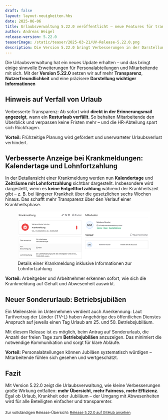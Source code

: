 ```yaml
---
draft: false
layout: layout-neuigkeiten.hbs
date: 2025-06-06
title: Urlaubsverwaltung 5.22.0 veröffentlicht – neue Features für transparente Urlaubs- und Krankheitsverwaltung
author: Andreas Weigel
release-version: 5.22.0
teaserImage: /static/teaser/2025-03-21/UV-Release-5.22.0.png
description: Die Version 5.22.0 bringt Verbesserungen in der Darstellung von Urlaubsverfall, Krankmeldungen und Sonderurlaub – alles für eine moderne, nachvollziehbare HR-Prozesse.
---
```


Die Urlaubsverwaltung hat ein neues Update erhalten – und das bringt einige sinnvolle Erweiterungen für Personalabteilungen und Mitarbeitende mit sich. Mit der **Version 5.22.0** setzen wir auf mehr **Transparenz**, **Nutzerfreundlichkeit** und eine präzisere **Darstellung wichtiger Informationen**

<!-- more -->

## Hinweis auf Verfall von Urlaub

Verbesserte Transparenz: Ab sofort wird **direkt in der Erinnerungsmail angezeigt**, wann ein **Resturlaub verfällt**. 
So behalten Mitarbeitende den Überblick und verpassen keine Fristen mehr – und die HR-Abteilung spart sich Rückfragen.

**Vorteil:** Frühzeitige Planung wird gefördert und unerwarteter Urlaubsverlust verhindert.

## Verbesserte Anzeige bei Krankmeldungen: Kalendertage und Lohnfortzahlung

In der Detailansicht einer Krankmeldung werden nun **Kalendertage** und **Zeiträume mit Lohnfortzahlung** sichtbar dargestellt.
Insbesondere wird dargestellt, wenn es **keine Entgeltfortzahlung** während der Krankheitszeit gibt – z. B. bei längerer Krankheit über die gesetzlichen sechs Wochen hinaus.
Das schafft mehr Transparenz über den Verlauf einer Krankheitsphase.

<div class="flex my-8">
    <figure>
        <picture>
            <img
              src="krankmeldung-detail.png"
              alt="Details einer Krankmeldung inklusive Informationen zur Lohnfortzahlung"
              decoding="async"
              loading="lazy"
              class="rounded-lg"
            />
        </picture>
        <figcaption class="text-sm text-center">Details einer Krankmeldung inklusive Informationen zur Lohnfortzahlung</figcaption>
    </figure>
</div>

**Vorteil:** Arbeitgeber und Arbeitnehmer erkennen sofort, wie sich die Krankmeldung auf Gehalt und Abwesenheit auswirkt.

## Neuer Sonderurlaub: Betriebsjubiläen

Ein Meilenstein im Unternehmen verdient auch Anerkennung:
Laut Tarifvertrag der Länder (TV-L) haben Angehörige des öffentlichen Dienstes Anspruch auf jeweils einen Tag Urlaub am 25. und 50. Betriebsjubiläum.

Mit diesem Release ist es möglich, beim Antrag auf Sonderurlaub, die Anzahl der freien Tage zum **Betriebsjubiläen** anzuzeigen. 
Das minimiert die notwendige Kommunikation und sorgt für klare Abläufe.

**Vorteil:** Personalabteilungen können Jubiläen systematisch würdigen – Mitarbeitende fühlen sich gesehen und wertgeschätzt.

## Fazit

Mit Version 5.22.0 zeigt die Urlaubsverwaltung, wie kleine Verbesserungen große Wirkung entfalten: **mehr Übersicht**, **mehr Fairness**, **mehr Effizienz**. Egal ob Urlaub, Krankheit oder Jubiläum – der Umgang mit Abwesenheiten wird für alle Beteiligten einfacher und transparenter.

<sub>Zur vollständigen Release-Übersicht: [Release 5.22.0 auf GitHub ansehen](https://github.com/urlaubsverwaltung/urlaubsverwaltung/releases/tag/urlaubsverwaltung-5.22.0)</sub>
